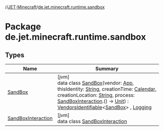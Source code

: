 //[JET-Minecraft](../../index.md)/[de.jet.minecraft.runtime.sandbox](index.md)

# Package de.jet.minecraft.runtime.sandbox

## Types

| Name | Summary |
|---|---|
| [SandBox](-sand-box/index.md) | [jvm]<br>data class [SandBox](-sand-box/index.md)(vendor: [App](../de.jet.minecraft.structure.app/-app/index.md), thisIdentity: [String](https://kotlinlang.org/api/latest/jvm/stdlib/kotlin/-string/index.html), creationTime: [Calendar](../../../JET-Native/-j-e-t--native/de.jet.library.tool.timing.calendar/-calendar/index.md), creationLocation: [String](https://kotlinlang.org/api/latest/jvm/stdlib/kotlin/-string/index.html), process: [SandBoxInteraction](-sand-box-interaction/index.md).() -&gt; [Unit](https://kotlinlang.org/api/latest/jvm/stdlib/kotlin/-unit/index.html)) : [VendorsIdentifiable](../de.jet.minecraft.tool.smart/-vendors-identifiable/index.md)&lt;[SandBox](-sand-box/index.md)&gt; , [Logging](../de.jet.minecraft.tool.smart/-logging/index.md) |
| [SandBoxInteraction](-sand-box-interaction/index.md) | [jvm]<br>data class [SandBoxInteraction](-sand-box-interaction/index.md) |
